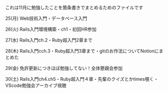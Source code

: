 これは11月に勉強したことを箇条書きでまとめるためのファイルです

25(月)
Web技術入門・データベース入門

26(火)
Rails入門環境構築・ch1・初回HR参加

27(水)
Rails入門ch.2・Ruby超入門2章まで

28(木)
Rails入門cch.3・Ruby超入門3章まで・gitのお作法についてNotionにまとめた

29(金)
免許更新につきほぼ勉強してない！全体懇親会参加

30(土)
Rails入門ch4.ch5・Ruby超入門４章・先輩のクイズとかtimes覗く・VScode勉強会アーカイブ視聴
